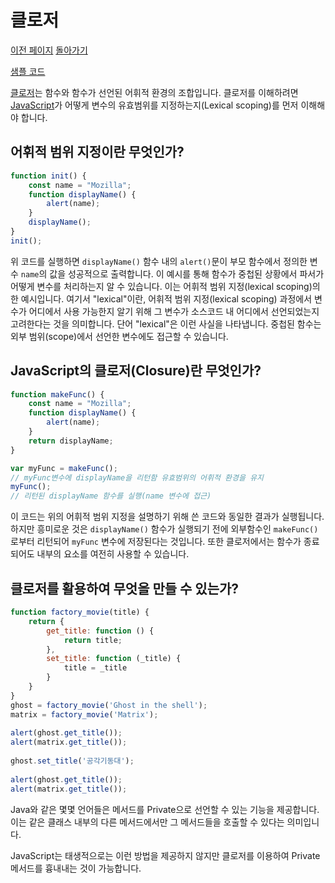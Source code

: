 # 클로저

[이전 페이지](/../javascript/docs/0726.html) [돌아가기](/../javascript/)

[샘플 코드](/../javascript/0727/)

[클로저](/javascript/docs/glossary.html#클로저)는 함수와 함수가 선언된 어휘적 환경의 조합입니다. 클로저를 이해하려면 [JavaScript](/javascript/docs/glossary.html#javascript)가 어떻게 변수의 유효범위를 지정하는지(Lexical scoping)를 먼저 이해해야 합니다.

## 어휘적 범위 지정이란 무엇인가?

```javascript
function init() {
    const name = "Mozilla";
    function displayName() {
        alert(name);
    }
    displayName();
}
init();
```
위 코드를 실행하면 `displayName()` 함수 내의 `alert()`문이 부모 함수에서 정의한 변수 `name`의 값을 성공적으로 출력합니다. 이 예시를 통해 함수가 중첩된 상황에서 파서가 어떻게 변수를 처리하는지 알 수 있습니다. 이는 어휘적 범위 지정(lexical scoping)의 한 예시입니다. 여기서 "lexical"이란, 어휘적 범위 지정(lexical scoping) 과정에서 변수가 어디에서 사용 가능한지 알기 위해 그 변수가 소스코드 내 어디에서 선언되었는지 고려한다는 것을 의미합니다. 단어 "lexical"은 이런 사실을 나타냅니다. 중첩된 함수는 외부 범위(scope)에서 선언한 변수에도 접근할 수 있습니다.


##  JavaScript의 클로저(Closure)란 무엇인가?

```javascript
function makeFunc() {
    const name = "Mozilla";
    function displayName() {
        alert(name);
    }
    return displayName;
}

var myFunc = makeFunc();
// myFunc변수에 displayName을 리턴함 유효범위의 어휘적 환경을 유지
myFunc();
// 리턴된 displayName 함수를 실행(name 변수에 접근)
```
이 코드는 위의 어휘적 범위 지정을 설명하기 위해 쓴 코드와 동일한 결과가 실행됩니다. 하지만 흥미로운 것은 `displayName()` 함수가 실행되기 전에 외부함수인 `makeFunc()`로부터 리턴되어 `myFunc` 변수에 저장된다는 것입니다. 또한 클로저에서는 함수가 종료되어도 내부의 요소를 여전히 사용할 수 있습니다.

## 클로저를 활용하여 무엇을 만들 수 있는가?

```javascript
function factory_movie(title) {
    return {
        get_title: function () {
            return title;
        },
        set_title: function (_title) {
            title = _title
        }
    }
}
ghost = factory_movie('Ghost in the shell');
matrix = factory_movie('Matrix');
 
alert(ghost.get_title());
alert(matrix.get_title());
 
ghost.set_title('공각기동대');
 
alert(ghost.get_title());
alert(matrix.get_title());
```

Java와 같은 몇몇 언어들은 메서드를 Private으로 선언할 수 있는 기능을 제공합니다. 이는 같은 클래스 내부의 다른 메서드에서만 그 메서드들을 호출할 수 있다는 의미입니다.

JavaScript는 태생적으로는 이런 방법을 제공하지 않지만 클로저를 이용하여 Private 메서드를 흉내내는 것이 가능합니다.
